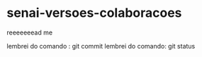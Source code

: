 # senai-versoes-colaboracoes
reeeeeeead me

 lembrei do comando : git commit
lembrei do comando: git status
